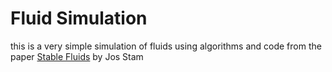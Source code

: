 # Fluid Simulation

this is a very simple simulation of fluids using algorithms and code from the paper [Stable Fluids](https://pdfs.semanticscholar.org/847f/819a4ea14bd789aca8bc88e85e906cfc657c.pdf) by Jos Stam